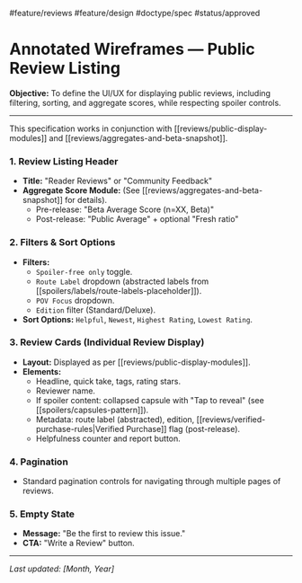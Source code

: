 #feature/reviews #feature/design #doctype/spec #status/approved

# Annotated Wireframes — Public Review Listing

**Objective:** To define the UI/UX for displaying public reviews, including filtering, sorting, and aggregate scores, while respecting spoiler controls.

---

This specification works in conjunction with [[reviews/public-display-modules]] and [[reviews/aggregates-and-beta-snapshot]].

### 1. Review Listing Header

*   **Title:** "Reader Reviews" or "Community Feedback"
*   **Aggregate Score Module:** (See [[reviews/aggregates-and-beta-snapshot]] for details).
    *   Pre-release: "Beta Average Score (n=XX, Beta)"
    *   Post-release: "Public Average" + optional "Fresh ratio"

### 2. Filters & Sort Options

*   **Filters:**
    *   `Spoiler-free only` toggle.
    *   `Route Label` dropdown (abstracted labels from [[spoilers/labels/route-labels-placeholder]]).
    *   `POV Focus` dropdown.
    *   `Edition` filter (Standard/Deluxe).
*   **Sort Options:** `Helpful`, `Newest`, `Highest Rating`, `Lowest Rating`.

### 3. Review Cards (Individual Review Display)

*   **Layout:** Displayed as per [[reviews/public-display-modules]].
*   **Elements:**
    *   Headline, quick take, tags, rating stars.
    *   Reviewer name.
    *   If spoiler content: collapsed capsule with "Tap to reveal" (see [[spoilers/capsules-pattern]]).
    *   Metadata: route label (abstracted), edition, [[reviews/verified-purchase-rules|Verified Purchase]] flag (post-release).
    *   Helpfulness counter and report button.

### 4. Pagination

*   Standard pagination controls for navigating through multiple pages of reviews.

### 5. Empty State

*   **Message:** "Be the first to review this issue."
*   **CTA:** "Write a Review" button.

---

*Last updated: [Month, Year]*

